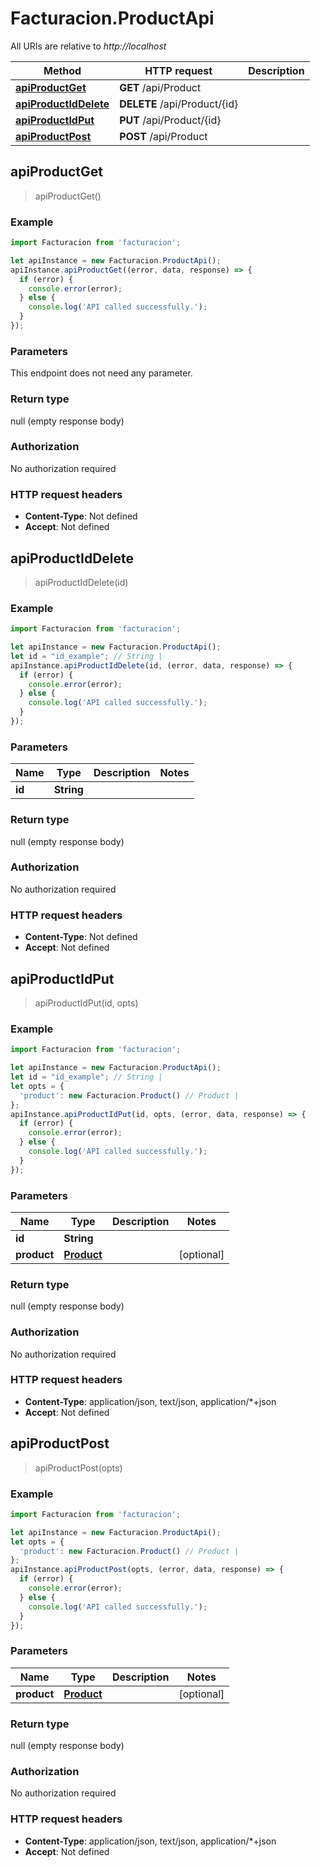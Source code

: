 # Facturacion.ProductApi

All URIs are relative to *http://localhost*

Method | HTTP request | Description
------------- | ------------- | -------------
[**apiProductGet**](ProductApi.md#apiProductGet) | **GET** /api/Product | 
[**apiProductIdDelete**](ProductApi.md#apiProductIdDelete) | **DELETE** /api/Product/{id} | 
[**apiProductIdPut**](ProductApi.md#apiProductIdPut) | **PUT** /api/Product/{id} | 
[**apiProductPost**](ProductApi.md#apiProductPost) | **POST** /api/Product | 



## apiProductGet

> apiProductGet()



### Example

```javascript
import Facturacion from 'facturacion';

let apiInstance = new Facturacion.ProductApi();
apiInstance.apiProductGet((error, data, response) => {
  if (error) {
    console.error(error);
  } else {
    console.log('API called successfully.');
  }
});
```

### Parameters

This endpoint does not need any parameter.

### Return type

null (empty response body)

### Authorization

No authorization required

### HTTP request headers

- **Content-Type**: Not defined
- **Accept**: Not defined


## apiProductIdDelete

> apiProductIdDelete(id)



### Example

```javascript
import Facturacion from 'facturacion';

let apiInstance = new Facturacion.ProductApi();
let id = "id_example"; // String | 
apiInstance.apiProductIdDelete(id, (error, data, response) => {
  if (error) {
    console.error(error);
  } else {
    console.log('API called successfully.');
  }
});
```

### Parameters


Name | Type | Description  | Notes
------------- | ------------- | ------------- | -------------
 **id** | **String**|  | 

### Return type

null (empty response body)

### Authorization

No authorization required

### HTTP request headers

- **Content-Type**: Not defined
- **Accept**: Not defined


## apiProductIdPut

> apiProductIdPut(id, opts)



### Example

```javascript
import Facturacion from 'facturacion';

let apiInstance = new Facturacion.ProductApi();
let id = "id_example"; // String | 
let opts = {
  'product': new Facturacion.Product() // Product | 
};
apiInstance.apiProductIdPut(id, opts, (error, data, response) => {
  if (error) {
    console.error(error);
  } else {
    console.log('API called successfully.');
  }
});
```

### Parameters


Name | Type | Description  | Notes
------------- | ------------- | ------------- | -------------
 **id** | **String**|  | 
 **product** | [**Product**](Product.md)|  | [optional] 

### Return type

null (empty response body)

### Authorization

No authorization required

### HTTP request headers

- **Content-Type**: application/json, text/json, application/*+json
- **Accept**: Not defined


## apiProductPost

> apiProductPost(opts)



### Example

```javascript
import Facturacion from 'facturacion';

let apiInstance = new Facturacion.ProductApi();
let opts = {
  'product': new Facturacion.Product() // Product | 
};
apiInstance.apiProductPost(opts, (error, data, response) => {
  if (error) {
    console.error(error);
  } else {
    console.log('API called successfully.');
  }
});
```

### Parameters


Name | Type | Description  | Notes
------------- | ------------- | ------------- | -------------
 **product** | [**Product**](Product.md)|  | [optional] 

### Return type

null (empty response body)

### Authorization

No authorization required

### HTTP request headers

- **Content-Type**: application/json, text/json, application/*+json
- **Accept**: Not defined

